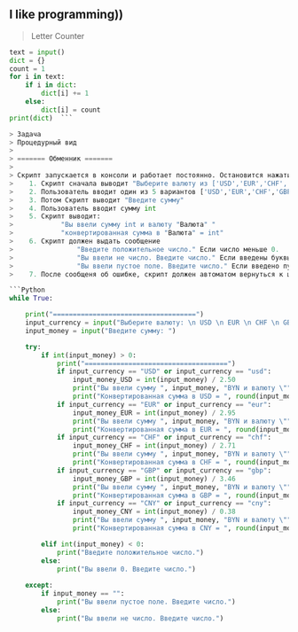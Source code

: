 ## I like programming))

> Letter Counter
``` Python
text = input()
dict = {}
count = 1
for i in text:
    if i in dict:
        dict[i] += 1
    else:
        dict[i] = count
print(dict)  ```

> Задача       
> Процедурный вид
>
> ======= Обменник =======
> 
> Скрипт запускается в консоли и работает постоянно. Остановится нажатием ctrl+c.
>    1. Скрипт сначала выводит "Выберите валюту из ['USD','EUR','CHF','GBP','CNY']"
>    2. Пользователь вводит один из 5 вариантов ['USD','EUR','CHF','GBP','CNY']
>    3. Потом Скрипт выводит "Введите сумму"
>    4. Пользователь вводит сумму int
>    5. Скрипт выводит:
>            "Вы ввели сумму int и валюту "Валюта" "
>            "конвертированная сумма в "Валюта" = int"
>    6. Скрипт должен выдать сообщение
>                "Введите положительное число." Если число меньше 0.
>                "Вы ввели не число. Введите число." Если введены буквы.
>                "Вы ввели пустое поле. Введите число." Если введено пустое значение.
>    7. После сообщеня об ошибке, скрипт должен автоматом вернуться к шагу 1.

```Python
while True:

    print("====================================")
    input_currency = input("Выберите валюту: \n USD \n EUR \n CHF \n GBP \n CNY \n")
    input_money = input("Введите сумму: ")

    try:
        if int(input_money) > 0:
            print("====================================")
            if input_currency == "USD" or input_currency == "usd":
                input_money_USD = int(input_money) / 2.50
                print("Вы ввели сумму ", input_money, "BYN и валюту \"",  input_currency, "\"")
                print("Конвертированная сумма в USD = ", round(input_money_USD, 2))
            if input_currency == "EUR" or input_currency == "eur":
                input_money_EUR = int(input_money) / 2.95
                print("Вы ввели сумму ", input_money, "BYN и валюту \"", input_currency, "\"")
                print("Конвертированная сумма в EUR = ", round(input_money_EUR, 2))
            if input_currency == "CHF" or input_currency == "chf":
                input_money_CHF = int(input_money) / 2.71
                print("Вы ввели сумму ", input_money, "BYN и валюту \"", input_currency, "\"")
                print("Конвертированная сумма в CHF = ", round(input_money_CHF, 2))
            if input_currency == "GBP" or input_currency == "gbp":
                input_money_GBP = int(input_money) / 3.46
                print("Вы ввели сумму ", input_money, "BYN и валюту \"", input_currency, "\"")
                print("Конвертированная сумма в GBP = ", round(input_money_GBP, 2))
            if input_currency == "CNY" or input_currency == "cny":
                input_money_CNY = int(input_money) / 0.38
                print("Вы ввели сумму ", input_money, "BYN и валюту \"", input_currency, "\"")
                print("Конвертированная сумма в CNY = ", round(input_money_CNY, 2))

        elif int(input_money) < 0:
            print("Введите положительное число.")
        else:
            print("Вы ввели 0. Введите число.")
    
    except:
        if input_money == "":
            print("Вы ввели пустое поле. Введите число.")
        else:
            print("Вы ввели не число. Введите число.")
```
